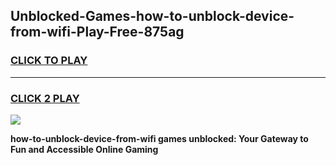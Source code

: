 
## Unblocked-Games-how-to-unblock-device-from-wifi-Play-Free-875ag
<h3>
<a href="https://premium76.site?title=how-to-unblock-device-from-wifi&ref=20M">CLICK TO PLAY</a></h3>
<hr>

<h3>
<a href="https://premium76.site?title=how-to-unblock-device-from-wifi&ref=20M">CLICK 2 PLAY</a>
  
</h3>

<a href="https://premium76.site?title=how-to-unblock-device-from-wifi&ref=19M"><img src="https://clearcache.store/games.png"></a>


**how-to-unblock-device-from-wifi games unblocked: Your Gateway to Fun and Accessible Online Gaming**
